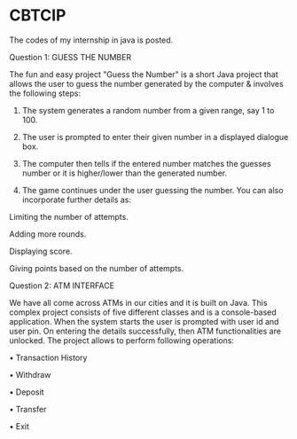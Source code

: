 # CBTCIP
The codes of my internship in java is posted.


Question 1:
GUESS THE NUMBER

The fun and easy project "Guess the Number" is a short Java project that allows the user to guess the number generated by the computer & involves the following steps:



1. The system generates a random number from a given range, say 1 to 100. 

2. The user is prompted to enter their given number in a displayed dialogue box.

3. The computer then tells if the entered number matches the guesses number or it is     higher/lower than the generated number.

4. The game continues under the user guessing the number. You can also incorporate further details as:

Limiting the number of attempts.

Adding more rounds.

Displaying score.

Giving points based on the number of attempts.




Question 2:
ATM INTERFACE

We have all come across ATMs in our cities and it is built on Java. This complex project consists of five different classes and is a console-based application. When the system starts the user is prompted with user id and user pin. On entering the details successfully, then ATM functionalities are unlocked. The project allows to perform following operations:

• Transaction History

• Withdraw

• Deposit

• Transfer

• Exit
